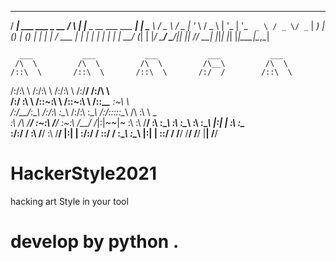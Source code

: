 ____                         _    _                        _ 
/ ___|  ___   ___  _ __      / \  | |__  _ __ ___   ___  __| |
\___ \ / _ \ / _ \| '_ \    / _ \ | '_ \| '_ ` _ \ / _ \/ _` |
 ___) | (_) | (_) | | | |  / ___ \| | | | | | | | |  __/ (_| |
|____/ \___/ \___/|_| |_| /_/   \_\_| |_|_| |_| |_|\___|\__,_|


      ___           ___           ___           ___           ___     
     /\  \         /\  \         /\  \         /\__\         /\  \
    /::\  \       /::\  \       /::\  \       /:/  /        /::\  \
   /:/\:\  \     /:/\:\  \     /:/\:\  \     /:/__/        /:/\ \  \
  /:/  \:\  \   /::\~\:\  \   /::\~\:\  \   /::\__\____   _\:\~\ \  \
 /:/__/_\:\__\ /:/\:\ \:\__\ /:/\:\ \:\__\ /:/\:::::\__\ /\ \:\ \ \__\
 \:\  /\ \/__/ \:\~\:\ \/__/ \:\~\:\ \/__/ \/_|:|~~|~    \:\ \:\ \/__/
  \:\ \:\__\    \:\ \:\__\    \:\ \:\__\      |:|  |      \:\ \:\__\
   \:\/:/  /     \:\ \/__/     \:\ \/__/      |:|  |       \:\/:/  /
    \::/  /       \:\__\        \:\__\        |:|  |        \::/  /
     \/__/         \/__/         \/__/         \|__|         \/__/






# HackerStyle2021
hacking art Style in your tool  

# develop by python .

